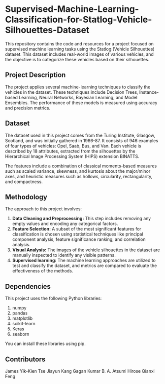 # Supervised-Machine-Learning-Classification-for-Statlog-Vehicle-Silhouettes-Dataset

This repository contains the code and resources for a project focused on supervised machine learning tasks using the Statlog (Vehicle Silhouettes) dataset. This dataset includes real-world images of various vehicles, and the objective is to categorize these vehicles based on their silhouettes.

## Project Description

The project applies several machine-learning techniques to classify the vehicles in the dataset. These techniques include Decision Trees, Instance-based Learning, Neural Networks, Bayesian Learning, and Model Ensembles. The performance of these models is measured using accuracy and precision metrics.

## Dataset

The dataset used in this project comes from the Turing Institute, Glasgow, Scotland, and was initially gathered in 1986-87. It consists of 946 examples of four types of vehicles: Opel, Saab, Bus, and Van. Each vehicle is described by 18 attributes, extracted from the silhouettes by the Hierarchical Image Processing System (HIPS) extension BINATTS.

The features include a combination of classical moments-based measures such as scaled variance, skewness, and kurtosis about the major/minor axes, and heuristic measures such as hollows, circularity, rectangularity, and compactness.

## Methodology

The approach to this project involves:

1. **Data Cleaning and Preprocessing:** This step includes removing any empty values and encoding any categorical factors.
2. **Feature Selection:** A subset of the most significant features for classification is chosen using statistical techniques like principal component analysis, feature significance ranking, and correlation analysis.
3. **Visual Analysis:** The images of the vehicle silhouettes in the dataset are manually inspected to identify any visible patterns.
4. **Supervised learning:** The machine learning approaches are utilized to test and classify the dataset, and metrics are compared to evaluate the effectiveness of the methods.

## Dependencies

This project uses the following Python libraries:

1. numpy
2. pandas
3. matplotlib
4. scikit-learn
5. Keras
6. seaborn

You can install these libraries using pip.

## Contributors

James Yik-Kien Tse
Jiayun Kang
Gagan Kumar B. A.
Atsumi Hirose
Qianxi Feng
